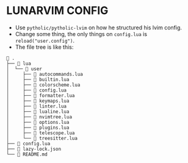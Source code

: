 # LUNARVIM CONFIG

- Use `pytholic/pytholic-lvim` on how he structured his lvim config.
- Change some thing, the only things on `config.lua` is `reload("user.config")`.
- The file tree is like this:

```
 .
├──  lua
│  └──  user
│     ├──  autocommands.lua
│     ├──  builtin.lua
│     ├──  colorscheme.lua
│     ├──  config.lua
│     ├──  formatter.lua
│     ├──  keymaps.lua
│     ├──  linter.lua
│     ├──  lualine.lua
│     ├──  nvimtree.lua
│     ├──  options.lua
│     ├──  plugins.lua
│     ├──  telescope.lua
│     └──  treesitter.lua
├──  config.lua
├──  lazy-lock.json
└──  README.md
```
